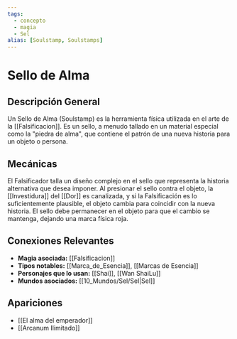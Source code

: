 ```yaml
---
tags:
  - concepto
  - magia
  - Sel
alias: [Soulstamp, Soulstamps]
---
```


# Sello de Alma

## Descripción General
Un Sello de Alma (Soulstamp) es la herramienta física utilizada en el arte de la [[Falsificacion]]. Es un sello, a menudo tallado en un material especial como la "piedra de alma", que contiene el patrón de una nueva historia para un objeto o persona.

## Mecánicas
El Falsificador talla un diseño complejo en el sello que representa la historia alternativa que desea imponer. Al presionar el sello contra el objeto, la [[Investidura]] del [[Dor]] es canalizada, y si la Falsificación es lo suficientemente plausible, el objeto cambia para coincidir con la nueva historia. El sello debe permanecer en el objeto para que el cambio se mantenga, dejando una marca física roja.

## Conexiones Relevantes
* **Magia asociada:** [[Falsificacion]]
* **Tipos notables:** [[Marca_de_Esencia]], [[Marcas de Esencia]]
* **Personajes que lo usan:** [[Shai]], [[Wan ShaiLu]]
* **Mundos asociados:** [[10_Mundos/Sel/Sel|Sel]]

## Apariciones
* [[El alma del emperador]]
* [[Arcanum Ilimitado]]